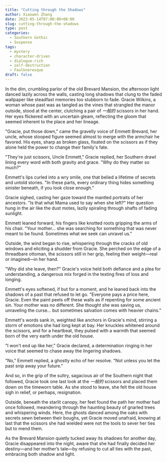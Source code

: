 ```yaml
---
title: "Cutting through the Shadows"
author: Xiaowen Zhang
date: 2023-05-14T07:00:00+08:00
slug: cutting-through-the-shadows
type: post
categories:
  - Southern Gothic
  - Suspense
tags:
  - mystery
  - character-driven
  - dialogue-rich
  - self-destruction
  - Faulkneresque
draft: false
---
```


In the dim, crumbling parlor of the old Brevard Mansion, the afternoon light danced lazily across the walls, casting long shadows that clung to the faded wallpaper like steadfast memories too stubborn to fade. Gracie Wilkins, a woman whose past was as tangled as the vines that strangled the manor outside, stood at the center, clutching a pair of *一般的* scissors in her hand. Her eyes flickered with an uncertain gleam, reflecting the gloom that seemed inherent to the place and her lineage.

"Gracie, put those down," came the gravelly voice of Emmett Brevard, her uncle, whose stooped figure seemed almost to merge with the armchair he favored. His eyes, sharp as broken glass, fixated on the scissors as if they alone held the power to change their family's fate.

"They're just scissors, Uncle Emmett," Gracie replied, her Southern drawl lining every word with both gravity and grace. "Why do they matter so much?"

Emmett's lips curled into a wry smile, one that belied a lifetime of secrets and untold stories. "In these parts, every ordinary thing hides something sinister beneath, if you look close enough."

Gracie sighed, casting her gaze toward the mantled portraits of her ancestors. "Is that what Mama used to say when she left?" Her question hung in the air like the dust motes, lazily spiraling through shafts of fading sunlight.

Emmett leaned forward, his fingers like knotted roots gripping the arms of his chair. "Your mother... she was searching for something that was never meant to be found. Sometimes what we seek can unravel us."

Outside, the wind began to rise, whispering through the cracks of old windows and eliciting a shudder from Gracie. She perched on the edge of a threadbare ottoman, the scissors still in her grip, feeling their weight—real or imagined—in her hand.

"Why did she leave, then?" Gracie's voice held both defiance and a plea for understanding, a dangerous mix forged in the testing fires of loss and longing. 

Emmett's eyes softened, if but for a moment, and he leaned back into the shadows of a past that refused to let go. "Everyone pays a price here, Gracie. Even the paint peels off these walls as if repenting for some ancient sin. Your mother was no different. She thought she was saving us, unraveling the curse... but sometimes salvation comes with heavier chains."

Emmett's words sank in, weighted like anchors in Gracie's mind, stirring a storm of emotions she had long kept at bay. Her knuckles whitened around the scissors, and for a heartbeat, they pulsed with a warmth that seemed born of the very earth under the old house.

"I won't end up like her," Gracie declared, a determination ringing in her voice that seemed to chase away the lingering shadows.

"No," Emmett replied, a ghostly echo of her resolve. "Not unless you let the past snip away your future." 

And so, in the grip of the sultry, sagacious air of the Southern night that followed, Gracie took one last look at the *一般的* scissors and placed them down on the timeworn table. As she stood to leave, she felt the old house sigh in relief, or perhaps, resignation.

Outside, beneath the starlit canopy, her feet found the path her mother had once followed, meandering through the haunting beauty of gnarled trees and whispering winds. Here, the ghosts danced among the oaks with secrets sewn between their boughs, yet Gracie moved unafraid, knowing at last that the scissors she had wielded were not the tools to sever her ties but to mend them.

As the Brevard Mansion quietly tucked away its shadows for another day, Gracie disappeared into the night, aware that she had finally decided her destiny—and her mother’s tale—by refusing to cut all ties with the past, embracing both shadow and light.